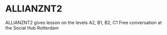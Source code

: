 # ALLIANZNT2
ALLIANZNT2 gives lesson on the levels A2, B1, B2, C1 Free conversation at the Social Hub Rotterdam
